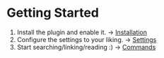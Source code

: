 # Getting Started

1. Install the plugin and enable it. → [Installation](installation.md)
2. Configure the settings to your liking. → [Settings](settings.md)
3. Start searching/linking/reading :) → [Commands](commands.md)
